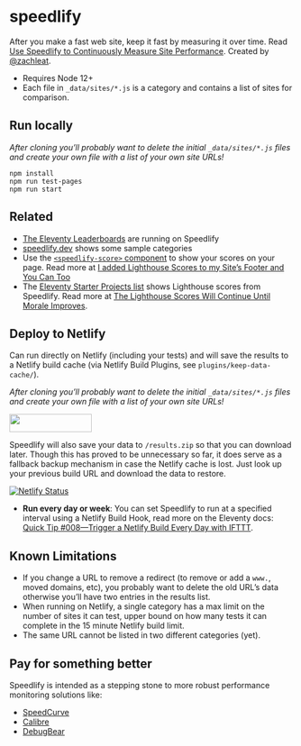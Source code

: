 # speedlify

After you make a fast web site, keep it fast by measuring it over time. Read [Use Speedlify to Continuously Measure Site Performance](https://www.zachleat.com/web/speedlify/). Created by [@zachleat](https://www.zachleat.com/).

- Requires Node 12+
- Each file in `_data/sites/*.js` is a category and contains a list of sites for comparison.

## Run locally

_After cloning you’ll probably want to delete the initial `_data/sites/*.js` files and create your own file with a list of your own site URLs!_

```
npm install
npm run test-pages
npm run start
```

## Related

- [The Eleventy Leaderboards](https://www.zachleat.com/web/eleventy-leaderboard-speedlify/) are running on Speedlify
- [speedlify.dev](https://www.speedlify.dev/) shows some sample categories
- Use the [`<speedlify-score>` component](https://github.com/zachleat/speedlify-score) to show your scores on your page. Read more at [I added Lighthouse Scores to my Site’s Footer and You Can Too](https://www.zachleat.com/web/lighthouse-in-footer/)
- The [Eleventy Starter Projects list](https://www.11ty.dev/docs/starter/) shows Lighthouse scores from Speedlify. Read more at [The Lighthouse Scores Will Continue Until Morale Improves](https://www.zachleat.com/web/11ty-lighthouse/).

## Deploy to Netlify

Can run directly on Netlify (including your tests) and will save the results to a Netlify build cache (via Netlify Build Plugins, see `plugins/keep-data-cache/`).

_After cloning you’ll probably want to delete the initial `_data/sites/*.js` files and create your own file with a list of your own site URLs!_

<a href="https://app.netlify.com/start/deploy?repository=https://github.com/rubenamorim/speedlify"><img src="https://www.netlify.com/img/deploy/button.svg" width="146" height="32"></a>

Speedlify will also save your data to `/results.zip` so that you can download later. Though this has proved to be unnecessary so far, it does serve as a fallback backup mechanism in case the Netlify cache is lost. Just look up your previous build URL and download the data to restore.

[![Netlify Status](https://api.netlify.com/api/v1/badges/f524554f-1335-4dcb-97c3-a70b27c53c32/deploy-status)](https://app.netlify.com/sites/speedlify-rubenamorim/deploys)

- **Run every day or week**: You can set Speedlify to run at a specified interval using a Netlify Build Hook, read more on the Eleventy docs: [Quick Tip #008—Trigger a Netlify Build Every Day with IFTTT](https://www.11ty.dev/docs/quicktips/netlify-ifttt/).

## Known Limitations

- If you change a URL to remove a redirect (to remove or add a `www.`, moved domains, etc), you probably want to delete the old URL’s data otherwise you’ll have two entries in the results list.
- When running on Netlify, a single category has a max limit on the number of sites it can test, upper bound on how many tests it can complete in the 15 minute Netlify build limit.
- The same URL cannot be listed in two different categories (yet).

## Pay for something better

Speedlify is intended as a stepping stone to more robust performance monitoring solutions like:

- [SpeedCurve](https://speedcurve.com/)
- [Calibre](https://calibreapp.com/)
- [DebugBear](https://www.debugbear.com/)
